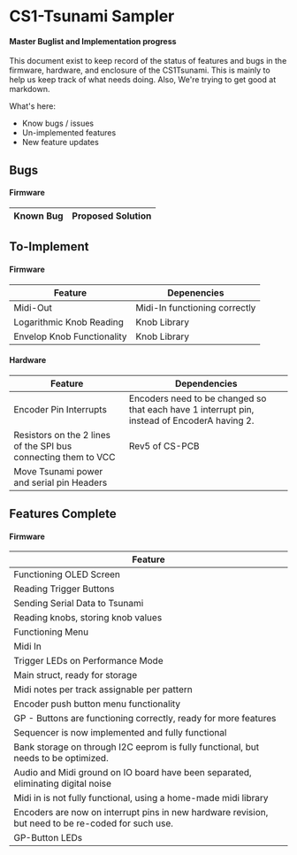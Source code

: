 
# CS1-Tsunami Sampler 
####  Master Buglist and Implementation progress
This document exist to keep record of the status of features and bugs in the firmware, hardware, and enclosure of the CS1Tsunami. This is mainly to help us keep track of what needs doing. Also, We're trying to get good at markdown.

What's here:
  - Know bugs / issues
  - Un-implemented features
  - New feature updates

## Bugs
#### Firmware
| Known Bug| Proposed Solution |
| ------ | ------ |

## To-Implement
#### Firmware
| Feature |Depenencies|
| ------- |-------|
|Midi-Out|Midi-In functioning correctly|
|Logarithmic Knob Reading|Knob Library|
|Envelop Knob Functionality|Knob Library|

#### Hardware
|Feature|Dependencies|
|----|----|
|Encoder Pin Interrupts|Encoders need to be changed so that each have 1 interrupt pin, instead of EncoderA having 2.|
|Resistors on the 2 lines of the SPI bus connecting them to VCC|Rev5 of CS-PCB|
|Move Tsunami power and serial pin Headers|

## Features Complete
#### Firmware
|Feature|
|-------|
|Functioning OLED Screen|
|Reading Trigger Buttons|
|Sending Serial Data to Tsunami|
|Reading knobs, storing knob values|
|Functioning Menu|
|Midi In|
|Trigger LEDs on Performance Mode|
|Main struct, ready for storage|
|Midi notes per track assignable per pattern|
|Encoder push button menu functionality|
|GP - Buttons are functioning correctly, ready for more features |
|Sequencer is now implemented and fully functional|
|Bank storage on through I2C eeprom is fully functional, but needs to be optimized.|
|Audio and Midi ground on IO board have been separated, eliminating digital noise|
|Midi in is not fully functional, using a home-made midi library|
|Encoders are now on interrupt pins in new hardware revision, but need to be re-coded for such use. |
|GP-Button LEDs|LED output Library|